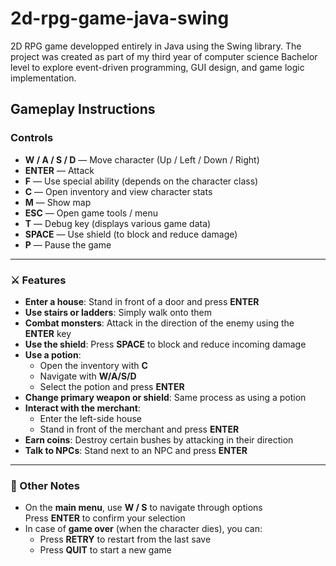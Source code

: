 # 2d-rpg-game-java-swing
2D RPG game developped entirely in Java using the Swing library. The project was created as part of my third year of computer science Bachelor level to explore event-driven programming, GUI design, and game logic implementation.

## Gameplay Instructions

### Controls

- **W / A / S / D** — Move character (Up / Left / Down / Right)
- **ENTER** — Attack
- **F** — Use special ability (depends on the character class)
- **C** — Open inventory and view character stats
- **M** — Show map
- **ESC** — Open game tools / menu
- **T** — Debug key (displays various game data)
- **SPACE** — Use shield (to block and reduce damage)
- **P** — Pause the game

---

### ⚔️ Features

- **Enter a house**: Stand in front of a door and press **ENTER**
- **Use stairs or ladders**: Simply walk onto them
- **Combat monsters**: Attack in the direction of the enemy using the **ENTER** key
- **Use the shield**: Press **SPACE** to block and reduce incoming damage
- **Use a potion**:
  - Open the inventory with **C**
  - Navigate with **W/A/S/D**
  - Select the potion and press **ENTER**
- **Change primary weapon or shield**: Same process as using a potion
- **Interact with the merchant**:
  - Enter the left-side house
  - Stand in front of the merchant and press **ENTER**
- **Earn coins**: Destroy certain bushes by attacking in their direction
- **Talk to NPCs**: Stand next to an NPC and press **ENTER**

---

### 🧾 Other Notes

- On the **main menu**, use **W / S** to navigate through options  
  Press **ENTER** to confirm your selection
- In case of **game over** (when the character dies), you can:
  - Press **RETRY** to restart from the last save
  - Press **QUIT** to start a new game
